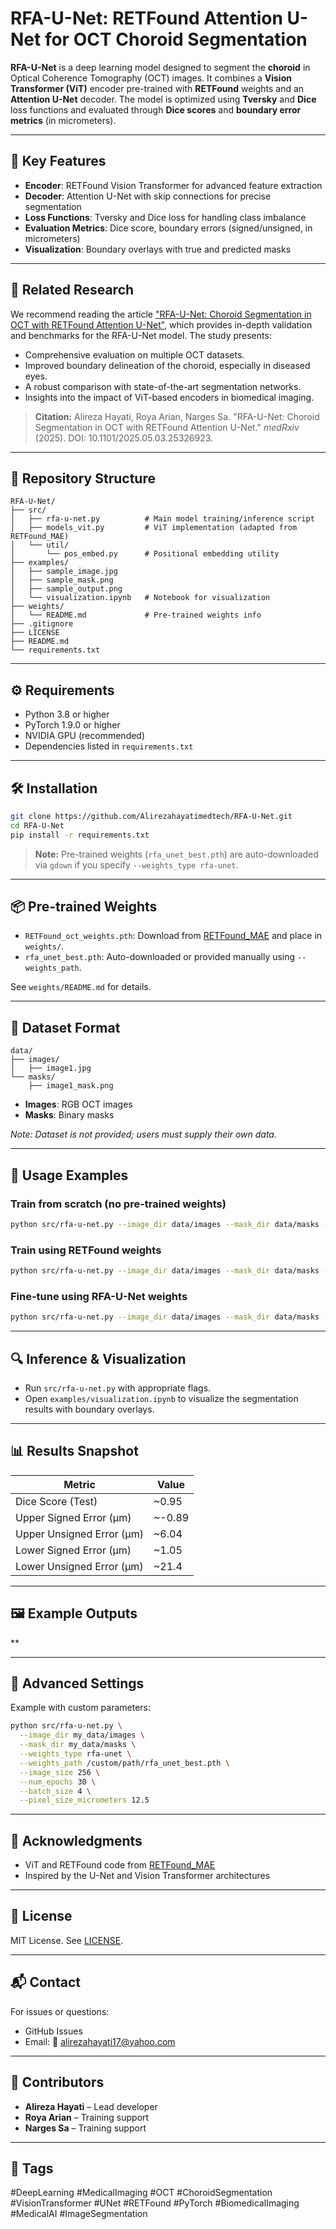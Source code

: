 # RFA-U-Net: RETFound Attention U-Net for OCT Choroid Segmentation

**RFA-U-Net** is a deep learning model designed to segment the **choroid** in Optical Coherence Tomography (OCT) images. It combines a **Vision Transformer (ViT)** encoder pre-trained with **RETFound** weights and an **Attention U-Net** decoder. The model is optimized using **Tversky** and **Dice** loss functions and evaluated through **Dice scores** and **boundary error metrics** (in micrometers).

---

## 🚀 Key Features

* **Encoder**: RETFound Vision Transformer for advanced feature extraction
* **Decoder**: Attention U-Net with skip connections for precise segmentation
* **Loss Functions**: Tversky and Dice loss for handling class imbalance
* **Evaluation Metrics**: Dice score, boundary errors (signed/unsigned, in micrometers)
* **Visualization**: Boundary overlays with true and predicted masks

---

## 📰 Related Research

We recommend reading the article ["RFA-U-Net: Choroid Segmentation in OCT with RETFound Attention U-Net"](https://www.medrxiv.org/content/10.1101/2025.05.03.25326923v1), which provides in-depth validation and benchmarks for the RFA-U-Net model. The study presents:

* Comprehensive evaluation on multiple OCT datasets.
* Improved boundary delineation of the choroid, especially in diseased eyes.
* A robust comparison with state-of-the-art segmentation networks.
* Insights into the impact of ViT-based encoders in biomedical imaging.

> **Citation:**
> Alireza Hayati, Roya Arian, Narges Sa. "RFA-U-Net: Choroid Segmentation in OCT with RETFound Attention U-Net." *medRxiv* (2025). DOI: 10.1101/2025.05.03.25326923.

---

## 📁 Repository Structure

```
RFA-U-Net/
├── src/
│   ├── rfa-u-net.py          # Main model training/inference script
│   ├── models_vit.py         # ViT implementation (adapted from RETFound_MAE)
│   └── util/
│       └── pos_embed.py      # Positional embedding utility
├── examples/
│   ├── sample_image.jpg
│   ├── sample_mask.png
│   ├── sample_output.png
│   └── visualization.ipynb   # Notebook for visualization
├── weights/
│   └── README.md             # Pre-trained weights info
├── .gitignore
├── LICENSE
├── README.md
└── requirements.txt
```

---

## ⚙️ Requirements

* Python 3.8 or higher
* PyTorch 1.9.0 or higher
* NVIDIA GPU (recommended)
* Dependencies listed in `requirements.txt`

---

## 🛠 Installation

```bash
git clone https://github.com/Alirezahayatimedtech/RFA-U-Net.git
cd RFA-U-Net
pip install -r requirements.txt
```

> **Note:** Pre-trained weights (`rfa_unet_best.pth`) are auto-downloaded via `gdown` if you specify `--weights_type rfa-unet`.

---

## 📦 Pre-trained Weights

* `RETFound_oct_weights.pth`: Download from [RETFound\_MAE](https://github.com/rmaphoh/RETFound_MAE) and place in `weights/`.
* `rfa_unet_best.pth`: Auto-downloaded or provided manually using `--weights_path`.

See `weights/README.md` for details.

---

## 📂 Dataset Format

```
data/
├── images/
│   ├── image1.jpg
└── masks/
    ├── image1_mask.png
```

* **Images**: RGB OCT images
* **Masks**: Binary masks

*Note: Dataset is not provided; users must supply their own data.*

---

## 🧠 Usage Examples

### Train from scratch (no pre-trained weights)

```bash
python src/rfa-u-net.py --image_dir data/images --mask_dir data/masks --weights_type none
```

### Train using RETFound weights

```bash
python src/rfa-u-net.py --image_dir data/images --mask_dir data/masks --weights_type retfound
```

### Fine-tune using RFA-U-Net weights

```bash
python src/rfa-u-net.py --image_dir data/images --mask_dir data/masks --weights_type rfa-unet
```

---

## 🔍 Inference & Visualization

* Run `src/rfa-u-net.py` with appropriate flags.
* Open `examples/visualization.ipynb` to visualize the segmentation results with boundary overlays.

---

## 📊 Results Snapshot

| Metric                    | Value   |
| ------------------------- | ------- |
| Dice Score (Test)         | \~0.95  |
| Upper Signed Error (μm)   | \~-0.89 |
| Upper Unsigned Error (μm) | \~6.04  |
| Lower Signed Error (μm)   | \~1.05  |
| Lower Unsigned Error (μm) | \~21.4  |

---

## 🖼 Example Outputs

**

---

## 🔧 Advanced Settings

Example with custom parameters:

```bash
python src/rfa-u-net.py \
  --image_dir my_data/images \
  --mask_dir my_data/masks \
  --weights_type rfa-unet \
  --weights_path /custom/path/rfa_unet_best.pth \
  --image_size 256 \
  --num_epochs 30 \
  --batch_size 4 \
  --pixel_size_micrometers 12.5
```

---

## 🙏 Acknowledgments

* ViT and RETFound code from [RETFound\_MAE](https://github.com/rmaphoh/RETFound_MAE)
* Inspired by the U-Net and Vision Transformer architectures

---

## 📄 License

MIT License. See [LICENSE](LICENSE).

---

## 📬 Contact

For issues or questions:

* GitHub Issues
* Email: 📧 [alirezahayati17@yahoo.com](mailto:alirezahayati17@yahoo.com)

---

## 🤝 Contributors

* **Alireza Hayati** – Lead developer
* **Roya Arian** – Training support
* **Narges Sa** – Training support

---

## 🔖 Tags

\#DeepLearning #MedicalImaging #OCT #ChoroidSegmentation #VisionTransformer #UNet #RETFound #PyTorch #BiomedicalImaging #MedicalAI #ImageSegmentation
